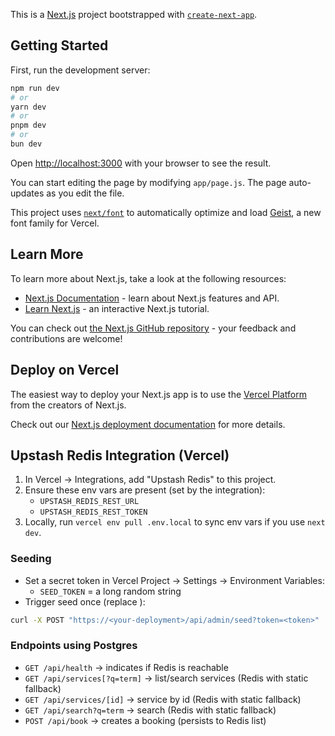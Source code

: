 This is a [Next.js](https://nextjs.org) project bootstrapped with [`create-next-app`](https://github.com/vercel/next.js/tree/canary/packages/create-next-app).

## Getting Started

First, run the development server:

```bash
npm run dev
# or
yarn dev
# or
pnpm dev
# or
bun dev
```

Open [http://localhost:3000](http://localhost:3000) with your browser to see the result.

You can start editing the page by modifying `app/page.js`. The page auto-updates as you edit the file.

This project uses [`next/font`](https://nextjs.org/docs/app/building-your-application/optimizing/fonts) to automatically optimize and load [Geist](https://vercel.com/font), a new font family for Vercel.

## Learn More

To learn more about Next.js, take a look at the following resources:

- [Next.js Documentation](https://nextjs.org/docs) - learn about Next.js features and API.
- [Learn Next.js](https://nextjs.org/learn) - an interactive Next.js tutorial.

You can check out [the Next.js GitHub repository](https://github.com/vercel/next.js) - your feedback and contributions are welcome!

## Deploy on Vercel

The easiest way to deploy your Next.js app is to use the [Vercel Platform](https://vercel.com/new?utm_medium=default-template&filter=next.js&utm_source=create-next-app&utm_campaign=create-next-app-readme) from the creators of Next.js.

Check out our [Next.js deployment documentation](https://nextjs.org/docs/app/building-your-application/deploying) for more details.

## Upstash Redis Integration (Vercel)

1) In Vercel → Integrations, add "Upstash Redis" to this project.
2) Ensure these env vars are present (set by the integration):
   - `UPSTASH_REDIS_REST_URL`
   - `UPSTASH_REDIS_REST_TOKEN`
3) Locally, run `vercel env pull .env.local` to sync env vars if you use `next dev`.

### Seeding

- Set a secret token in Vercel Project → Settings → Environment Variables:
  - `SEED_TOKEN` = a long random string
- Trigger seed once (replace <token>):
```bash
curl -X POST "https://<your-deployment>/api/admin/seed?token=<token>"
```

### Endpoints using Postgres

- `GET /api/health` → indicates if Redis is reachable
- `GET /api/services[?q=term]` → list/search services (Redis with static fallback)
- `GET /api/services/[id]` → service by id (Redis with static fallback)
- `GET /api/search?q=term` → search (Redis with static fallback)
- `POST /api/book` → creates a booking (persists to Redis list)
